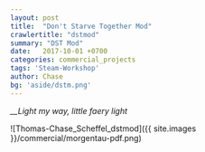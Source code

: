 ```yaml
---
layout: post
title:  "Don't Starve Together Mod"
crawlertitle: "dstmod"
summary: "DST Mod"
date:   2017-10-01 +0700
categories: commercial_projects
tags: 'Steam-Workshop'
author: Chase
bg: 'aside/dstm.png'
---
```

*__Light my way, little faery light<br>*

![Thomas-Chase_Scheffel_dstmod]({{ site.images }}/commercial/morgentau-pdf.png)





